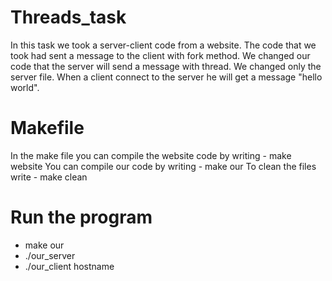 # Threads_task
In this task we took a server-client code from a website.
The code that we took had sent a message to the client with fork method.
We changed our code that the server will send a message with thread.
We changed only the server file.
When a client connect to the server he will get a message "hello world".

# Makefile
In the make file you can compile the website code by writing - make website
You can compile our code by writing - make our
To clean the files write - make clean

# Run the program
- make our
- ./our_server
- ./our_client hostname




